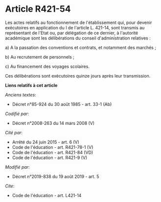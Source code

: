 # Article R421-54

Les actes relatifs au fonctionnement de l'établissement qui, pour devenir exécutoires en application du I de l'article L.
421-14, sont transmis au représentant de l'Etat ou, par délégation de ce dernier, à l'autorité académique sont les
délibérations du conseil d'administration relatives : 

a) A la passation des conventions et contrats, et notamment des marchés ; 

b) Au recrutement de personnels ; 

c) Au financement des voyages scolaires. 

Ces délibérations sont exécutoires quinze jours après leur transmission.

**Liens relatifs à cet article**

_Anciens textes_:

  - Décret n°85-924 du 30 août 1985 - art. 33-1 (Ab)

_Codifié par_:

  - Décret n°2008-263 du 14 mars 2008 (V)

_Cité par_:

  - Arrêté du 24 juin 2015 - art. 6 (V)
  - Code de l'éducation - art. R421-78-1 (V)
  - Code de l'éducation - art. R421-84 (VD)
  - Code de l'éducation - art. R421-9 (V)

_Modifié par_:

  - Décret n°2019-838 du 19 août 2019 - art. 5

_Cite_:

  - Code de l'éducation - art. L421-14

